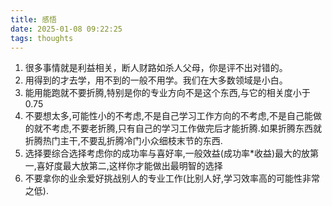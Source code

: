 ```yaml
---
title: 感悟
date: 2025-01-08 09:22:25
tags: thoughts
---
```

1. 很多事情就是利益相关，断人财路如杀人父母，你是评不出对错的。
2. 用得到的才去学，用不到的一般不用学。我们在大多数领域是小白。
3. 能用能跑就不要折腾,特别是你的专业方向不是这个东西,与它的相关度小于0.75
4. 不要想太多,可能性小的不考虑,不是自己学习工作方向的不考虑,不是自己能做的就不考虑,不要老折腾,只有自己的学习工作做完后才能折腾.如果折腾东西就折腾热门主干,不要乱折腾冷门小众细枝末节的东西.
5. 选择要综合选择考虑你的成功率与喜好率,一般效益(成功率*收益)最大的放第一,喜好度最大放第二,这样你才能做出最明智的选择
6. 不要拿你的业余爱好挑战别人的专业工作(比别人好,学习效率高的可能性非常之低).